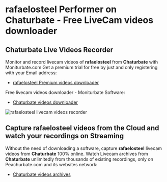 # rafaelosteel Performer on Chaturbate - Free LiveCam videos downloader

## Chaturbate Live Videos Recorder

Monitor and record livecam videos of **rafaelosteel** from **Chaturbate** with Moniturbate.com
Get a premium trial for free by just and only registering with your Email address:
* [rafaelosteel Premium videos downloader](https://moniturbate.com/request-demo-licence-key.html)

Free livecam videos downloader - Moniturbate Software:
* [Chaturbate videos downloader](https://moniturbate.com/moniturbate-download-software.html)

![rafaelosteel livecam videos recorder](https://peachurnet.com/templates/moniturbate-software.png)


## Capture rafaelosteel videos from the Cloud and watch your recordings on Streaming

Without the need of downloading a software, capture **rafaelosteel** livecam videos from **Chaturbate** 100% online.
Watch Livecam archives from **Chaturbate** unlimitedly from thousands of existing recordings, only on Peachurbate.com and its websites network:
* [Chaturbate videos archives](https://peachurnet.com/)